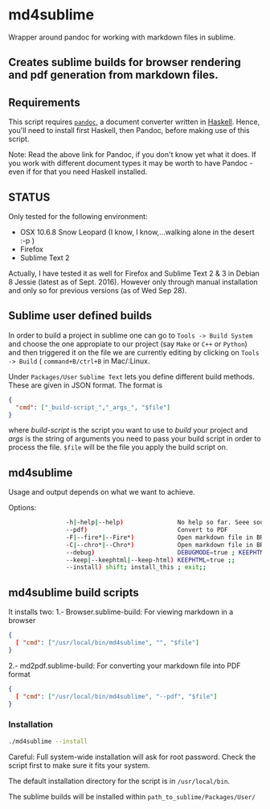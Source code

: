 # md4sublime
Wrapper around pandoc for working with markdown files in sublime.

Creates sublime builds for browser rendering and pdf generation from markdown files.
---
## Requirements
This script requires [`pandoc`](https://en.wikipedia.org/wiki/Pandoc), a document converter written in [Haskell](https://en.wikipedia.org/wiki/Haskell_(programming_language)). Hence, you'll need to install first Haskell, then Pandoc, before making use of this script. 

Note: Read the above link for Pandoc, if you don't know yet what it does. If you work with different document types it may be worth to have Pandoc -even if for that you need Haskell installed.

## STATUS
Only tested for the following environment:
* OSX 10.6.8 Snow Leopard (I know, I know,...walking alone in the desert :-p )
* Firefox
* Sublime Text 2

Actually, I have tested it as well for Firefox and Sublime Text 2 & 3 in Debian 8 Jessie (latest as of Sept. 2016). However only through manual installation and only so for previous versions (as of Wed Sep 28).

## Sublime user defined builds
In order to build a project in sublime one can go to `Tools -> Build System` and choose the one appropiate to our project (say `Make` or `C++` or `Python`) and then triggered it on the file we are currently editing by clicking on `Tools -> Build` ( `command+B/ctrl+B` in Mac/:Linux.

Under `Packages/User` `Sublime Text` lets you define different build methods. These are given in JSON format.
The format is
```JSON
{
  "cmd": ["_build-script_","_args_", "$file"]
}
```
where _build-script_ is the script you want to use to _build_ your project and _args_ is the string of arguments you need to pass your build script in order to process the file. `$file` will be the file you apply the build script on. 

## md4sublime
Usage and output depends on what we want to achieve. 

Options:

```bash
                -h|-help|--help)               No help so far. Seee source code.
                --pdf)                         Convert to PDF                               Generate PDF file from markdown
                -F|--fire*|--Fire*)            Open markdown file in BROWSER = FIREFOX;;    Will show markdown file in Firefox
                -C|--chro*|--Chro*)            Open markdown file in BROWSER = CHROME       Idem, but in Chrome (not yet fully tested)
                --debug)                       DEBUGMODE=true ; KEEPHTML=true ; set -x ;;   Print detail log in sublime console.
                --keep|--keephtml|--keep-html) KEEPHTML=true ;;                             Keep generated html file when rendering in browser.               
                --install) shift; install_this ; exit;;                                     Create sublime builds & install system wide.

```

## md4sublime build scripts
It installs two:
1.- Browser.sublime-build: For viewing markdown in a browser
```JSON
{
  [ "cmd": ["/usr/local/bin/md4sublime", "", "$file"]
}
```
2.- md2pdf.sublime-build: For converting your markdown file into PDF format 
```JSON
{
  [ "cmd": ["/usr/local/bin/md4sublime", "--pdf", "$file"]
}
```

### Installation
```bash
./md4sublime --install
```
Careful: Full system-wide installation will ask for root password. Check the script first to make sure it fits your system.

The default installation directory for the script is in `/usr/local/bin`.

The sublime builds will be installed within `path_to_sublime/Packages/User/`
